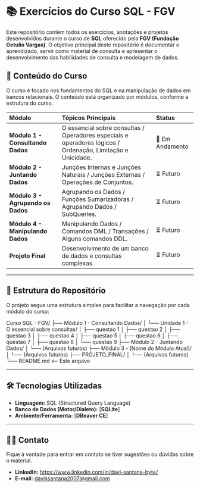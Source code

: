 # 📚 Exercícios do Curso SQL - FGV

Este repositório contém todos os exercícios, anotações e projetos desenvolvidos durante o curso de **SQL** oferecido pela **FGV (Fundação Getulio Vargas)**. O objetivo principal deste repositório é documentar o aprendizado, servir como material de consulta e apresentar o desenvolvimento das habilidades de consulta e modelagem de dados.

## 🎯 Conteúdo do Curso

O curso é focado nos fundamentos do SQL e na manipulação de dados em bancos relacionais. O conteúdo está organizado por módulos, conforme a estrutura do curso.

| Módulo | Tópicos Principais | Status |
| :--- | :--- | :--- |
| **Módulo 1 - Consultando Dados** | O essencial sobre consultas / Operadores especiais e operadores lógicos / Ordenação, Limitação e Unicidade. | 🚧 Em Andamento |
| **Módulo 2 - Juntando Dados** | Junções Internas e Junções Naturais / Junções Externas / Operações de Conjuntos. | ⏳ Futuro |
| **Módulo 3 - Agrupando os Dados** | Agrupando os Dados / Funções Sumarizadoras / Agrupando Dados / SubQueries. | ⏳ Futuro |
| **Módulo 4 - Manipulando Dados** | Manipulando Dados / Comandos DML / Transações / Alguns comandos DDL. | ⏳ Futuro |
| **Projeto Final** | Desenvolvimento de um banco de dados e consultas complexas. | ⏳ Futuro |

---

## 📂 Estrutura do Repositório

O projeto segue uma estrutura simples para facilitar a navegação por cada módulo do curso:

Curso SQL - FGV/
├── Módulo 1 - Consultando Dados/
│   └── Unidade 1 - O essencial sobre consultas/
│        ├── questao 1
│        ├── questao 2
│        ├── questao 3
│        ├── questao 4
│        ├── questao 5
│        ├── questao 6
│        ├── questao 7
│        ├── questao 8
│        └── questao 9
├── Módulo 2 - Juntando Dados/
│   └── (Arquivos futuros)
├── Módulo 3 - [Nome do Módulo Atual]/
│   └── (Arquivos futuros)
├── PROJETO_FINAL/
│   └── (Arquivos futuros)
└── README.md  <-- Este arquivo

---

## 🛠️ Tecnologias Utilizadas

* **Linguagem:** SQL (Structured Query Language)
* **Banco de Dados (Motor/Dialeto):** [**SQLite**]
* **Ambiente/Ferramenta:** [**DBeaver CE**]

---

## 🙋‍♂️ Contato

Fique à vontade para entrar em contato se tiver sugestões ou dúvidas sobre o material.

* **LinkedIn:** https://www.linkedin.com/in/davi-santana-byte/
* **E-mail:** davissantana2007@gmail.com
